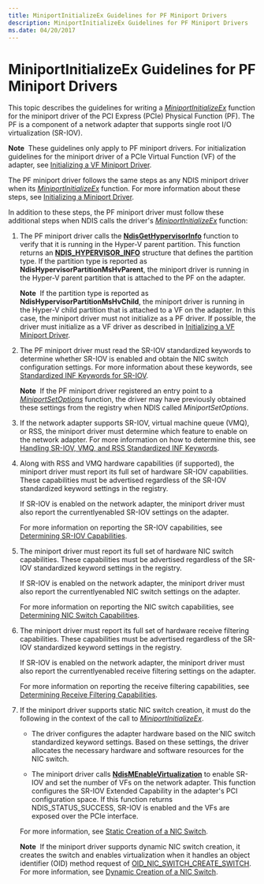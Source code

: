 ```yaml
---
title: MiniportInitializeEx Guidelines for PF Miniport Drivers
description: MiniportInitializeEx Guidelines for PF Miniport Drivers
ms.date: 04/20/2017
---
```


# MiniportInitializeEx Guidelines for PF Miniport Drivers


This topic describes the guidelines for writing a [*MiniportInitializeEx*](/windows-hardware/drivers/ddi/ndis/nc-ndis-miniport_initialize) function for the miniport driver of the PCI Express (PCIe) Physical Function (PF). The PF is a component of a network adapter that supports single root I/O virtualization (SR-IOV).

**Note**  These guidelines only apply to PF miniport drivers. For initialization guidelines for the miniport driver of a PCIe Virtual Function (VF) of the adapter, see [Initializing a VF Miniport Driver](initializing-a-vf-miniport-driver.md).

 

The PF miniport driver follows the same steps as any NDIS miniport driver when its [*MiniportInitializeEx*](/windows-hardware/drivers/ddi/ndis/nc-ndis-miniport_initialize) function. For more information about these steps, see [Initializing a Miniport Driver](initializing-a-miniport-driver.md).

In addition to these steps, the PF miniport driver must follow these additional steps when NDIS calls the driver's [*MiniportInitializeEx*](/windows-hardware/drivers/ddi/ndis/nc-ndis-miniport_initialize) function:

1.  The PF miniport driver calls the [**NdisGetHypervisorInfo**](/windows-hardware/drivers/ddi/ndis/nf-ndis-ndisgethypervisorinfo) function to verify that it is running in the Hyper-V parent partition. This function returns an [**NDIS\_HYPERVISOR\_INFO**](/windows-hardware/drivers/ddi/ntddndis/ns-ntddndis-_ndis_hypervisor_info) structure that defines the partition type. If the partition type is reported as **NdisHypervisorPartitionMsHvParent**, the miniport driver is running in the Hyper-V parent partition that is attached to the PF on the adapter.

    **Note**  If the partition type is reported as **NdisHypervisorPartitionMsHvChild**, the miniport driver is running in the Hyper-V child partition that is attached to a VF on the adapter. In this case, the miniport driver must not initialize as a PF driver. If possible, the driver must initialize as a VF driver as described in [Initializing a VF Miniport Driver](initializing-a-vf-miniport-driver.md).

     

2.  The PF miniport driver must read the SR-IOV standardized keywords to determine whether SR-IOV is enabled and obtain the NIC switch configuration settings. For more information about these keywords, see [Standardized INF Keywords for SR-IOV](standardized-inf-keywords-for-sr-iov.md).

    **Note**  If the PF miniport driver registered an entry point to a [*MiniportSetOptions*](/windows-hardware/drivers/ddi/ndis/nc-ndis-set_options) function, the driver may have previously obtained these settings from the registry when NDIS called *MiniportSetOptions*.

     

3.  If the network adapter supports SR-IOV, virtual machine queue (VMQ), or RSS, the miniport driver must determine which feature to enable on the network adapter. For more information on how to determine this, see [Handling SR-IOV, VMQ, and RSS Standardized INF Keywords](handling-sr-iov--vmq--and-rss-standardized-inf-keywords.md).

4.  Along with RSS and VMQ hardware capabilities (if supported), the miniport driver must report its full set of hardware SR-IOV capabilities. These capabilities must be advertised regardless of the SR-IOV standardized keyword settings in the registry.

    If SR-IOV is enabled on the network adapter, the miniport driver must also report the currentlyenabled SR-IOV settings on the adapter.

    For more information on reporting the SR-IOV capabilities, see [Determining SR-IOV Capabilities](determining-sr-iov-capabilities.md).

5.  The miniport driver must report its full set of hardware NIC switch capabilities. These capabilities must be advertised regardless of the SR-IOV standardized keyword settings in the registry.

    If SR-IOV is enabled on the network adapter, the miniport driver must also report the currentlyenabled NIC switch settings on the adapter.

    For more information on reporting the NIC switch capabilities, see [Determining NIC Switch Capabilities](determining-nic-switch-capabilities.md).

6.  The miniport driver must report its full set of hardware receive filtering capabilities. These capabilities must be advertised regardless of the SR-IOV standardized keyword settings in the registry.

    If SR-IOV is enabled on the network adapter, the miniport driver must also report the currentlyenabled receive filtering settings on the adapter.

    For more information on reporting the receive filtering capabilities, see [Determining Receive Filtering Capabilities](determining-receive-filtering-capabilities.md).

7.  If the miniport driver supports static NIC switch creation, it must do the following in the context of the call to [*MiniportInitializeEx*](/windows-hardware/drivers/ddi/ndis/nc-ndis-miniport_initialize).

    -   The driver configures the adapter hardware based on the NIC switch standardized keyword settings. Based on these settings, the driver allocates the necessary hardware and software resources for the NIC switch.

    -   The miniport driver calls [**NdisMEnableVirtualization**](/windows-hardware/drivers/ddi/ndis/nf-ndis-ndismenablevirtualization) to enable SR-IOV and set the number of VFs on the network adapter. This function configures the SR-IOV Extended Capability in the adapter's PCI configuration space. If this function returns NDIS\_STATUS\_SUCCESS, SR-IOV is enabled and the VFs are exposed over the PCIe interface.

    For more information, see [Static Creation of a NIC Switch](static-creation-of-a-nic-switch.md).

    **Note**  If the miniport driver supports dynamic NIC switch creation, it creates the switch and enables virtualization when it handles an object identifier (OID) method request of [OID\_NIC\_SWITCH\_CREATE\_SWITCH](./oid-nic-switch-create-switch.md). For more information, see [Dynamic Creation of a NIC Switch](dynamic-creation-of-a-nic-switch.md).

     

 

